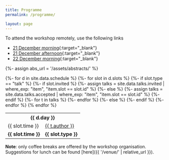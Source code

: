 ```yaml
---
title: Programme 
permalink: /programme/

layout: page
---
```


To attend the workshop remotely, use the following links
* [21 December morning](https://www.youtube.com/watch?v=Z1SIYpMWWLU){:target="_blank"}
* [21 December afternoon](https://www.youtube.com/watch?v=9tJGqULK7tE){:target="_blank"}
* [22 December morning](https://www.youtube.com/watch?v=sTSuGLPKMC0){:target="_blank"}

{%- assign abs_url = '/assets/abstracts/' %} 

<table>
  <tbody> 
{%- for d in site.data.schedule %}
<tr> <th colspan="2"> {{ d.day }} </th> </tr> 
{%- for slot in d.slots %}
{%- if slot.type == "talk" %} 
{%- if slot.invited %} 
{%- assign talks = site.data.talks.invited | where_exp: "item", "item.slot == slot.id" %} 
{%- else %} 
{%- assign talks = site.data.talks.accepted | where_exp: "item", "item.slot == slot.id" %} 
{%- endif %}
{%- for t in talks %} 
<tr>
  <td> {{ slot.time }} </td>
  <td> 
    <a href="{{ t.abs | prepend: abs_url | relative_url }}" target="_blank">{{ t.author }}</a> 
  </td>
</tr> 
{%- endfor %} 
{%- else %}
<tr>
  <td> <strong>{{ slot.time }}</strong> </td>
  <td> <strong>{{ slot.type }}</strong> </td>
</tr> 
{%- endif %} 
{%- endfor %} 
{% endfor %} 
</tbody> </table> 

**Note**: only coffee breaks are offered by the workshop organisation. Suggestions for lunch can be found [here]({{ '/venue/' | relative_url }}).



